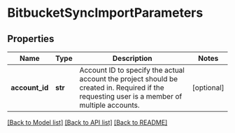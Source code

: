 # BitbucketSyncImportParameters

## Properties
Name | Type | Description | Notes
------------ | ------------- | ------------- | -------------
**account_id** | **str** | Account ID to specify the actual account the project should be created in. Required if the requesting user is a member of multiple accounts. | [optional] 

[[Back to Model list]](../README.md#documentation-for-models) [[Back to API list]](../README.md#documentation-for-api-endpoints) [[Back to README]](../README.md)


